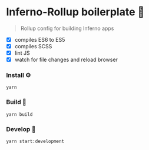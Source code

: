 # Inferno-Rollup boilerplate 🛫
> Rollup config for building Inferno apps

- [x] compiles ES6 to ES5
- [x] compiles SCSS
- [x] lint JS
- [x] watch for file changes and reload browser

### Install ⚙

```
yarn
```

### Build 👷

```
yarn build
```

### Develop 🏃

```
yarn start:development
```
